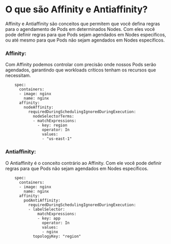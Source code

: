 # O que são Affinity e Antiaffinity?
Affinity e Antiaffinity são conceitos que permitem que você defina regras para o agendamento de Pods em determinados Nodes. Com eles você pode definir regras para que Pods sejam agendados em Nodes específicos, ou até mesmo para que Pods não sejam agendados em Nodes específicos.

### Affinity:
Com Affinity podemos controlar com precisão onde nossos Pods serão agendados, garantindo que workloads críticos tenham os recursos que necessitam.
```
    spec:
      containers:
      - image: nginx
        name: nginx
      affinity:
        nodeAffinity:
          requiredDuringSchedulingIgnoredDuringExecution:
            nodeSelectorTerms:
            - matchExpressions:
              - key: region
                operator: In
                values:
                - "us-east-1"
```

### Antiaffinity:
O Antiaffinity é o conceito contrário ao Affinity. Com ele você pode definir regras para que Pods não sejam agendados em Nodes específicos.
```
    spec:
      containers:
      - image: nginx
        name: nginx
      affinity:
        podAntiAffinity:
          requiredDuringSchedulingIgnoredDuringExecution:
          - labelSelector:
              matchExpressions:
              - key: app
                operator: In
                values:
                - nginx
            topologyKey: "region"
```